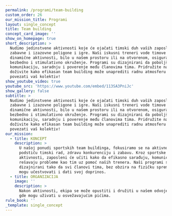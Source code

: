 ```yaml
---
permalink: /programi/team-building
custom_order: 26
our_mission_title: Programi
layout: single_concept
title: Team building
concept_card_image: ''
show_on_homepage: true
short_description: >
  Nudimo jedinstvene aktivnosti koje će ojačati timski duh vaših zaposlenih kroz
  zabavne i izazovne poligone i igre. Naši iskusni treneri vode timove kroz
  dinamične aktivnosti, bilo u našem prostoru ili na otvorenom, osiguravajući
  bezbedno i stimulativno okruženje. Programi su dizajnirani da poboljšaju
  komunikaciju, saradnju i poverenje među članovima tima. Pridružite nam se i
  doživite kako efikasan team building može unaprediti radnu atmosferu i
  povezati vaš kolektiv!
show_youtube_video: true
youtube_src: 'https://www.youtube.com/embed/113SA3PniJc'
show_gallery: false
subtitle: >
  Nudimo jedinstvene aktivnosti koje će ojačati timski duh vaših zaposlenih kroz
  zabavne i izazovne poligone i igre. Naši iskusni treneri vode timove kroz
  dinamične aktivnosti, bilo u našem prostoru ili na otvorenom, osiguravajući
  bezbedno i stimulativno okruženje. Programi su dizajnirani da poboljšaju
  komunikaciju, saradnju i poverenje među članovima tima. Pridružite nam se i
  doživite kako efikasan team building može unaprediti radnu atmosferu i
  povezati vaš kolektiv!
our_mission:
  - title: KONCEPT
    description: >
      U našoj ponudi sportskih team buildinga, fokusiramo se na aktivnosti koje
      podstiču timski rad, zdravu konkurenciju i zabavu. Kroz sportske
      aktivnosti, zaposleni će učiti kako da efikasno sarađuju, komuniciraju i
      rešavaju probleme kao tim uz pomoć naših trenera. Naši programi su
      dizajnirani tako da svi članovi tima, bez obzira na fizičku spremnost,
      mogu učestvovati i dati svoj doprinos.
  - title: ORGANIZACIJA
    image: ''
    description: >
      Nakon aktivnosti, ekipa se može opustiti i družiti u našem odvojenom baru,
      gde mogu uživati u osvežavajućim pićima.
rule_book: ''
_template: single_concept
---
```


